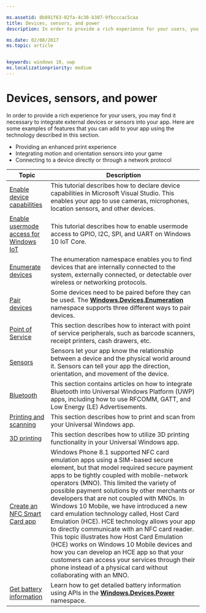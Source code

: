 ```yaml
---

ms.assetid: 0b891f63-02fa-4c30-b307-9fbcccac5caa
title: Devices, sensors, and power
description: In order to provide a rich experience for your users, you may find it necessary to integrate external devices or sensors into your app.

ms.date: 02/08/2017
ms.topic: article


keywords: windows 10, uwp
ms.localizationpriority: medium
---
```

# Devices, sensors, and power


In order to provide a rich experience for your users, you may find it necessary to integrate external devices or sensors into your app. Here are some examples of features that you can add to your app using the technology described in this section.

-   Providing an enhanced print experience
-   Integrating motion and orientation sensors into your game
-   Connecting to a device directly or through a network protocol

| Topic | Description |
|-------|-------------|
| [Enable device capabilities](enable-device-capabilities.md) | This tutorial describes how to declare device capabilities in Microsoft Visual Studio. This enables your app to use cameras, microphones, location sensors, and other devices. | 
| [Enable usermode access for Windows IoT](enable-usermode-access.md) | This tutorial describes how to enable usermode access to GPIO, I2C, SPI, and UART on Windows 10 IoT Core. |
| [Enumerate devices](enumerate-devices.md) | The enumeration namespace enables you to find devices that are internally connected to the system, externally connected, or detectable over wireless or networking protocols. |
| [Pair devices](pair-devices.md) | Some devices need to be paired before they can be used. The [<strong>Windows.Devices.Enumeration</strong>](https://msdn.microsoft.com/library/windows/apps/BR225459) namespace supports three different ways to pair devices. |
| [Point of Service](point-of-service.md) | This section describes how to interact with point of service peripherals, such as barcode scanners, receipt printers, cash drawers, etc. | 
| [Sensors](sensors.md) | Sensors let your app know the relationship between a device and the physical world around it. Sensors can tell your app the direction, orientation, and movement of the device. |
| [Bluetooth](bluetooth.md) | This section contains articles on how to integrate Bluetooth into Universal Windows Platform (UWP) apps, including how to use RFCOMM, GATT, and Low Energy (LE) Advertisements. | 
| [Printing and scanning](printing-and-scanning.md) | This section describes how to print and scan from your Universal Windows app. | 
| [3D printing](3d-printing.md) | This section describes how to utilize 3D printing functionality in your Universal Windows app. |
| [Create an NFC Smart Card app](host-card-emulation.md) | Windows Phone 8.1 supported NFC card emulation apps using a SIM-based secure element, but that model required secure payment apps to be tightly coupled with mobile-network operators (MNO). This limited the variety of possible payment solutions by other merchants or developers that are not coupled with MNOs. In Windows 10 Mobile, we have introduced a new card emulation technology called, Host Card Emulation (HCE). HCE technology allows your app to directly communicate with an NFC card reader. This topic illustrates how Host Card Emulation (HCE) works on Windows 10 Mobile devices and how you can develop an HCE app so that your customers can access your services through their phone instead of a physical card without collaborating with an MNO. |
| [Get battery information](get-battery-info.md) | Learn how to get detailed battery information using APIs in the [<strong>Windows.Devices.Power</strong>](https://msdn.microsoft.com/library/windows/apps/Dn895017) namespace. |


